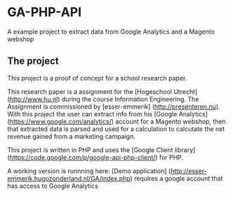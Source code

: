 GA-PHP-API
==========
A example project to extract data from Google Analytics and a Magento webshop

The project
-------------------------
This project is a proof of concept for a school research paper.

This research paper is a assignment for the [Hogeschool Utrecht] (http://www.hu.nl) during the course Information Engineering.
The Assignment is commissioned by [esser-emmerik] (http://presenteren.nu). 
With this project the user can extract info from his [Google Analytics] (https://www.google.com/analytics/) account for a Magento webshop, then that extracted data is parsed and used for a calculation to calcutate the net revenue gained from a marketing campaign.

This project is written in PHP and uses the [Google Client library] (https://code.google.com/p/google-api-php-client/) for PHP.

A working version is runnning here: [Demo application] (http://esser-emmerik.hugozonderland.nl/GA/index.php) requires a google account that has access to Google Analytics
